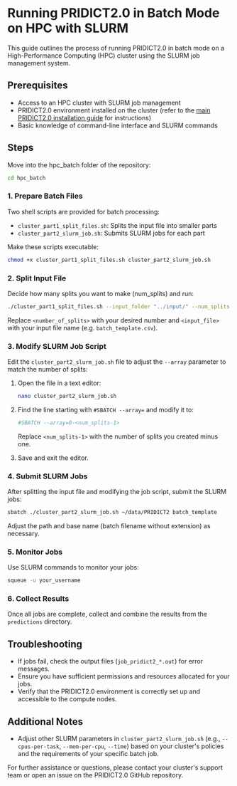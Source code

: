 # Running PRIDICT2.0 in Batch Mode on HPC with SLURM

This guide outlines the process of running PRIDICT2.0 in batch mode on a High-Performance Computing (HPC) cluster using the SLURM job management system.

## Prerequisites

- Access to an HPC cluster with SLURM job management
- PRIDICT2.0 environment installed on the cluster (refer to the [main PRIDICT2.0 installation guide](../README.md#installation-using-anaconda-linux-or-mac-os-) for instructions)
- Basic knowledge of command-line interface and SLURM commands

## Steps

Move into the hpc_batch folder of the repository:
```bash
cd hpc_batch
```

### 1. Prepare Batch Files

Two shell scripts are provided for batch processing:

- `cluster_part1_split_files.sh`: Splits the input file into smaller parts
- `cluster_part2_slurm_job.sh`: Submits SLURM jobs for each part

Make these scripts executable:

```bash
chmod +x cluster_part1_split_files.sh cluster_part2_slurm_job.sh
```

### 2. Split Input File

Decide how many splits you want to make (num_splits) and run:

```bash
./cluster_part1_split_files.sh --input_folder "../input/" --num_splits <number_of_splits> <input_file>
```

Replace `<number_of_splits>` with your desired number and `<input_file>` with your input file name (e.g. `batch_template.csv`).

### 3. Modify SLURM Job Script

Edit the `cluster_part2_slurm_job.sh` file to adjust the `--array` parameter to match the number of splits:

1. Open the file in a text editor:
   ```bash
   nano cluster_part2_slurm_job.sh
   ```

2. Find the line starting with `#SBATCH --array=` and modify it to:
   ```bash
   #SBATCH --array=0-<num_splits-1>
   ```
   Replace `<num_splits-1>` with the number of splits you created minus one.

3. Save and exit the editor.

### 4. Submit SLURM Jobs

After splitting the input file and modifying the job script, submit the SLURM jobs:

```bash
sbatch ./cluster_part2_slurm_job.sh ~/data/PRIDICT2 batch_template
```

Adjust the path and base name (batch filename without extension) as necessary.

### 5. Monitor Jobs

Use SLURM commands to monitor your jobs:

```bash
squeue -u your_username
```

### 6. Collect Results

Once all jobs are complete, collect and combine the results from the `predictions` directory.

## Troubleshooting

- If jobs fail, check the output files (`job_pridict2_*.out`) for error messages.
- Ensure you have sufficient permissions and resources allocated for your jobs.
- Verify that the PRIDICT2.0 environment is correctly set up and accessible to the compute nodes.

## Additional Notes

- Adjust other SLURM parameters in `cluster_part2_slurm_job.sh` (e.g., `--cpus-per-task`, `--mem-per-cpu`, `--time`) based on your cluster's policies and the requirements of your specific batch job.

For further assistance or questions, please contact your cluster's support team or open an issue on the PRIDICT2.0 GitHub repository.